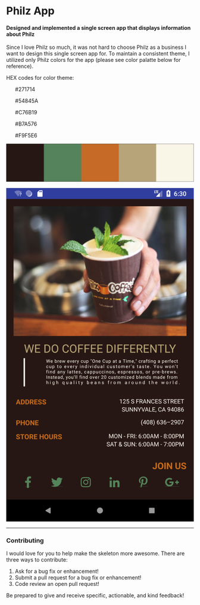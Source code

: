 <h1> Philz App </h1>

<h4> Designed and implemented a single screen app that displays information about Philz </h4>

<p>Since I love Philz so much, it was not hard to choose Philz as a business I want to design this single screen app for.
To maintain a consistent theme, I utilized only Philz colors for the app (please see color palatte below for reference).</p>

<p>HEX codes for color theme:</p>
<ul>#271714</ul>
<ul>#54845A</ul>
<ul>#C76B19</ul>
<ul>#B7A576</ul>
<ul>#F9F5E6</ul>

![Screenshot](screenshots/color_palette.png)

![Screenshot](screenshots/app_view.png)

<hr>

### Contributing

I would love for you to help make the skeleton more awesome. There are three ways to contribute:

1. Ask for a bug fix or enhancement!
2. Submit a pull request for a bug fix or enhancement!
3. Code review an open pull request!

Be prepared to give and receive specific, actionable, and kind feedback!
